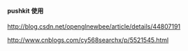 #### pushkit 使用
http://blog.csdn.net/openglnewbee/article/details/44807191

http://www.cnblogs.com/cy568searchx/p/5521545.html


